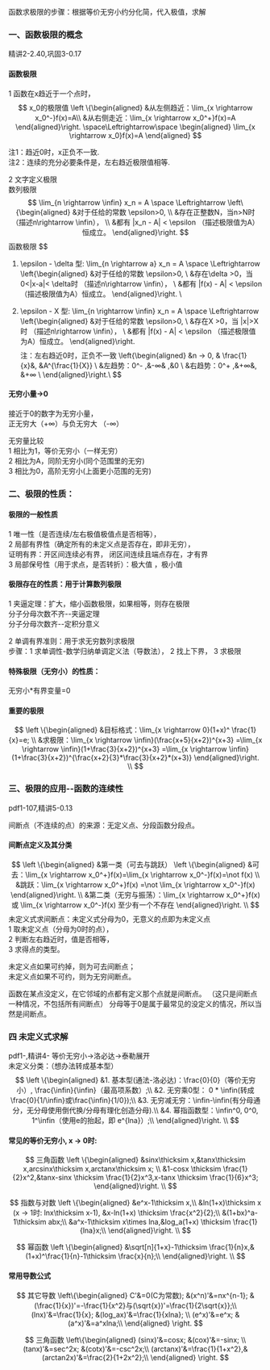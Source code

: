 函数求极限的步骤：根据等价无穷小约分化简，代入极值，求解

### 一、函数极限的概念
精讲2-2.40,巩固3-0.17
#### 函数极限
1 函数在x趋近于一个点时，
$$
x_0的极限值
\left
\{\begin{aligned}
&从左侧趋近：\lim_{x \rightarrow x_0^-}f(x)=A\\
&从右侧走近：\lim_{x \rightarrow x_0^+}f(x)=A
\end{aligned}\right.
\space\Leftrightarrow\space
\begin{aligned}
\lim_{x \rightarrow x_0}f(x)=A
\end{aligned}
$$

注1：趋近0时，x正负不一致.  
注2：连续的充分必要条件是，左右趋近极限值相等.

2 文字定义极限  
数列极限
$$
 \lim_{n \rightarrow \infin} x_n = A \space \Leftrightarrow 
\left\{\begin{aligned}
&对于任给的常数 \epsilon>0, \\
&存在正整数N，当n>N时 （描述n\rightarrow \infin）， \\
&都有 |x_n - A| < \epsilon （描述极限值为A）恒成立。
\end{aligned}\right.
$$
函数极限
$$
1. \epsilon - \delta 型: \lim_{n \rightarrow a} x_n = A \space \Leftrightarrow 
\left\{\begin{aligned}
&对于任给的常数 \epsilon>0, \\
&存在\delta >0，当 0<|x-a|< \delta时 （描述n\rightarrow \infin）， \\
&都有 |f(x) - A| < \epsilon （描述极限值为A）恒成立。
\end{aligned}\right. \\

2. \epsilon - X 型: \lim_{n \rightarrow \infin} x_n = A \space \Leftrightarrow 
\left\{\begin{aligned}
&对于任给的常数 \epsilon>0, \\
&存在X >0，当 |x|>X时 （描述n\rightarrow \infin）， \\
&都有 |f(x) - A| < \epsilon （描述极限值为A）恒成立。
\end{aligned}\right.
$$
$$
注：左右趋近0时，正负不一致
\left\{\begin{aligned}
&n → 0, & \frac{1}{x}&,  &A^{\frac{1}{X}} \\
&左趋势：0^- ,&-∞& ,&0 \\
&右趋势：0^+ ,&+∞&,  &+∞ \\
\end{aligned}\right.\\
$$



#### 无穷小量->0
接近于0的数字为无穷小量，  
正无穷大（+∞）与负无穷大 （-∞） 

无穷量比较  
1 相比为1，等价无穷小（一样无穷）  
2 相比为A，同阶无穷小(同个范围里的无穷)  
3 相比为0，高阶无穷小(上面更小范围的无穷)    



### 二、极限的性质：
#### 极限的一般性质
1 唯一性（是否连续/左右极值极值点是否相等），  
2 局部有界性（确定所有的未定义点是否存在，即非无穷），   
证明有界：开区间连续必有界， 闭区间连续且端点存在，才有界   
3 局部保号性（用于求点，是否转折）：极大值 ，极小值 

#### 极限存在的性质：用于计算数列极限
  
1 夹逼定理：扩大，缩小函数极限，如果相等，则存在极限   
分子分母次数不齐--夹逼定理  
分子分母次数齐--定积分意义

2 单调有界准则：用于求无穷数列求极限  
步骤：1 求单调性-数学归纳单调定义法（导数法）， 2 找上下界， 3 求极限

#### 特殊极限（无穷小）的性质：
无穷小*有界变量=0    

#### 重要的极限
$$
\left
\{\begin{aligned}
&目标格式：\lim_{x \rightarrow 0}(1+x)^ \frac{1}{x}=e; \\
&求极限：\lim_{x \rightarrow \infin}(\frac{x+5}{x+2})^{x+3}
=\lim_{x \rightarrow \infin}(1+\frac{3}{x+2})^{x+3}
=\lim_{x \rightarrow \infin}(1+\frac{3}{x+2})^{\frac{x+2}{3}*\frac{3}{x+2}*(x+3)}
\end{aligned}\right. \\
$$





### 三、极限的应用--函数的连续性
pdf1-107,精讲5-0.13

间断点（不连续的点）的来源：无定义点、分段函数分段点。

#### 间断点定义及其分类
$$
\left
\{\begin{aligned}
&第一类（可去与跳跃）
\left
\{\begin{aligned}
&可去：\lim_{x \rightarrow x_0^+}f(x)=\lim_{x \rightarrow x_0^-}f(x)=\not f(x) \\
&跳跃：\lim_{x \rightarrow x_0^+}f(x) =\not \lim_{x \rightarrow x_0^-}f(x)
\end{aligned}\right. \\
&第二类（无穷与振荡）：\lim_{x \rightarrow x_0^+}f(x) 或 \lim_{x \rightarrow x_0^-}f(x) 至少有一个不存在
\end{aligned}\right. \\
$$
未定义式求间断点：未定义式分母为0，无意义的点即为未定义点    
1 取未定义点（分母为0时的点），  
2 判断左右趋近时，值是否相等，  
3 求得点的类型。  
  
未定义点如果可约掉，则为可去间断点；  
未定义点如果不可约，则为无穷间断点。  

函数在某点没定义，在它邻域的点都有定义那个点就是间断点。
（这只是间断点一种情况，不包括所有间断点）
分母等于0是属于最常见的没定义的情况，所以当然是间断点。

### 四 未定义式求解
pdf1-,精讲4-
等价无穷小->洛必达->泰勒展开  
未定义分类：（想办法转成基本型）
$$
\left
\{\begin{aligned}
&1. 基本型(通法-洛必达)：\frac{0}{0}（等价无穷小）, \frac{\infin}{\infin}（最高项系数）;\\
&2. 无穷乘0型： 0 * \infin(转成\frac{0}{1/\infin}或\frac{\infin}{1/0});\\
&3. 无穷减无穷：\infin-\infin(有分母通分，无分母使用倒代换/分母有理化创造分母).\\
&4. 幂指函数型：\infin^0, 0^0, 1^\infin（使用e的抬起，即 e^{lna}）;\\
\end{aligned}\right. \\
$$

#### 常见的等价无穷小, x → 0时:
$$
三角函数
\left
\{\begin{aligned}
&sinx\thicksim x,&tanx\thicksim x,arcsinx\thicksim x,arctanx\thicksim x;  \\
&1-cosx \thicksim \frac{1}{2}x^2,&tanx-sinx \thicksim \frac{1}{2}x^3,x-tanx \thicksim \frac{1}{6}x^3;
\end{aligned}\right. \\
$$

$$
指数与对数
\left
\{\begin{aligned}
&e^x-1\thicksim x,\\
&ln(1+x)\thicksim x (x → 1时: lnx\thicksim x-1), &x-ln(1+x) \thicksim \frac{x^2}{2};\\
&(1+bx)^a-1\thicksim abx;\\
&a^x-1\thicksim x\times lna,&log_a(1+x) \thicksim \frac{1}{lna}x;\\
\end{aligned}\right. \\
$$

$$
幂函数
\left
\{\begin{aligned}
&\sqrt[n]{1+x}-1\thicksim \frac{1}{n}x,&(1+x)^\frac{1}{n}-1\thicksim \frac{x}{n};\\
\end{aligned}\right. \\
$$

#### 常用导数公式

$$
其它导数
\left\{\begin{aligned}
C'&=0(C为常数); &(x^n)'&=nx^{n-1}; &(\frac{1}{x})'=-\frac{1}{x^2}与(\sqrt{x})'=\frac{1}{2\sqrt{x}};\\
(lnx)'&=\frac{1}{x}; &(log_ax)'&=\frac{1}{xlna};  \\
(e^x)'&=e^x; &(a^x)'&=a^xlna;\\
\end{aligned}
\right.
$$

$$
三角函数 
\left\{\begin{aligned}
(sinx)'&=cosx; &(cox)'&=-sinx; \\
(tanx)'&=sec^2x; &(cotx)'&=-csc^2x;\\
(arctanx)'&=\frac{1}{1+x^2},&(arctan2x)'&=\frac{2}{1+2x^2};\\
\end{aligned}
\right.
$$


